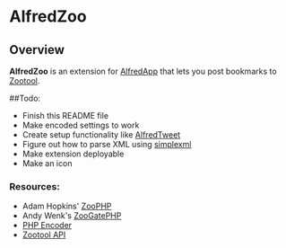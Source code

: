 # AlfredZoo

## Overview

**AlfredZoo** is an extension for [AlfredApp](http://www.alfredapp.com/) that lets you post bookmarks to [Zootool](http://zootool.com/).

##Todo:
* Finish this README file
* Make encoded settings to work
* Create setup functionality like [AlfredTweet](http://jdfwarrior.tumblr.com/post/12598255041/alfredtweet)
* Figure out how to parse XML using [simplexml](http://www.php.net/manual/en/simplexml.requirements.php)
* Make extension deployable
* Make an icon


### Resources:
* Adam Hopkins' [ZooPHP](http://adamhopkinson.co.uk/blog/2010/04/12/zoophp-a-php-wrapper-for-zootool/)
* Andy Wenk's [ZooGatePHP](https://github.com/andywenk/ZootoolGatePHP)
* [PHP Encoder](http://www.myphpscripts.net/tutorial.php?id=9)
* [Zootool API](http://zootool.com/api/docs/general)